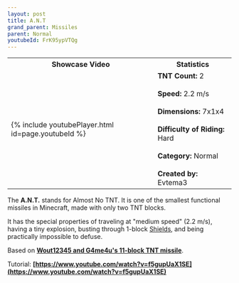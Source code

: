 ```yaml
---
layout: post
title: A.N.T
grand_parent: Missiles
parent: Normal
youtubeId: FrK95ypVTQg
---
```


<table>
    <tr>
        <th>Showcase Video</th>
        <th>Statistics</th>
    </tr>
    <tr>
        <td>{% include youtubePlayer.html id=page.youtubeId %}</td>
        <td>
            <b>TNT Count:</b> 2<br><br>
            <b>Speed:</b> 2.2 m/s<br><br>
            <b>Dimensions:</b> 7x1x4<br><br>
            <b>Difficulty of Riding:</b> Hard<br><br>
            <b>Category:</b> Normal<br><br>
            <b>Created by:</b> Evtema3
        </td>
    </tr>
</table>

The **A.N.T.** stands for Almost No TNT. It is one of the smallest functional missiles in Minecraft, made with only two TNT blocks.

It has the special properties of traveling at "medium speed" (2.2 m/s), having a tiny explosion, busting through 1-block [Shields](https://zeroniaserver.github.io/RocketRidersWiki/utilities/shield), and being practically impossible to defuse.

Based on __[Wout12345 and G4me4u's 11-block TNT missile](https://www.youtube.com/watch?v=DBqGwnsqWuQ)__.

Tutorial: __[https://www.youtube.com/watch?v=f5gupUaX1SE](https://www.youtube.com/watch?v=f5gupUaX1SE)__